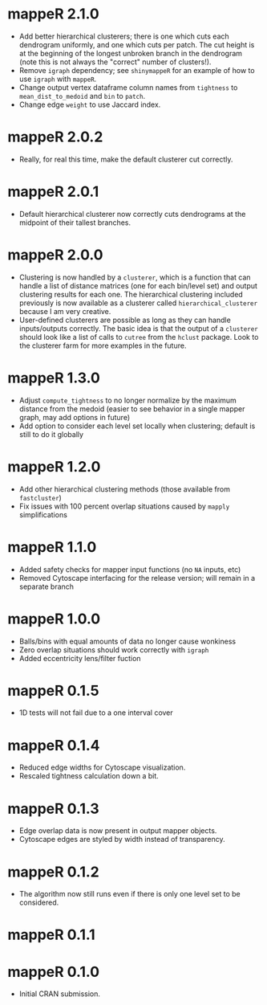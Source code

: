 # mappeR 2.1.0

* Add better hierarchical clusterers; there is one which cuts each dendrogram uniformly, and one which cuts per patch. The cut height is at the beginning of the longest unbroken branch in the dendrogram (note this is not always the "correct" number of clusters!).
* Remove `igraph` dependency; see `shinymappeR` for an example of how to use `igraph` with `mappeR`.
* Change output vertex dataframe column names from `tightness` to `mean_dist_to_medoid` and `bin` to `patch`.
* Change edge `weight` to use Jaccard index.

# mappeR 2.0.2

* Really, for real this time, make the default clusterer cut correctly.

# mappeR 2.0.1

* Default hierarchical clusterer now correctly cuts dendrograms at the midpoint of their tallest branches.

# mappeR 2.0.0

* Clustering is now handled by a `clusterer`, which is a function that can handle a list of distance matrices (one for each bin/level set) and output clustering results for each one. The hierarchical clustering included previously is now available as a clusterer called `hierarchical_clusterer` because I am very creative.
* User-defined clusterers are possible as long as they can handle inputs/outputs correctly. The basic idea is that the output of a `clusterer` should look like a list of calls to `cutree` from the `hclust` package. Look to the clusterer farm for more examples in the future.

# mappeR 1.3.0

* Adjust `compute_tightness` to no longer normalize by the maximum distance from the medoid (easier to see behavior in a single mapper graph, may add options in future)
* Add option to consider each level set locally when clustering; default is still to do it globally

# mappeR 1.2.0

* Add other hierarchical clustering methods (those available from `fastcluster`)
* Fix issues with 100 percent overlap situations caused by `mapply` simplifications

# mappeR 1.1.0

* Added safety checks for mapper input functions (no `NA` inputs, etc)
* Removed Cytoscape interfacing for the release version; will remain in a separate branch

# mappeR 1.0.0

* Balls/bins with equal amounts of data no longer cause wonkiness
* Zero overlap situations should work correctly with `igraph`
* Added eccentricity lens/filter fuction

# mappeR 0.1.5

* 1D tests will not fail due to a one interval cover

# mappeR 0.1.4

* Reduced edge widths for Cytoscape visualization.
* Rescaled tightness calculation down a bit.

# mappeR 0.1.3

* Edge overlap data is now present in output mapper objects.
* Cytoscape edges are styled by width instead of transparency.

# mappeR 0.1.2

* The algorithm now still runs even if there is only one level set to be considered.

# mappeR 0.1.1

# mappeR 0.1.0

* Initial CRAN submission.
